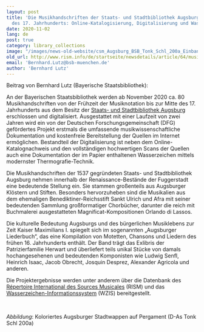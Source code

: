 ```yaml
---
layout: post
title: 'Die Musikhandschriften der Staats- und Stadtbibliothek Augsburg bis zur Mitte
  des 17. Jahrhunderts: Online-Katalogisierung, Digitalisierung und Wasserzeichenthermografie'
date: 2020-11-02
lang: de
post: true
category: library_collections
image: "/images/news-old-website/csm_Augsburg_BSB_Tonk_Schl_200a_Einband_Wappen_df51db4059.jpg"
old_url: http://www.rism.info/de/startseite/newsdetails/article/64/music-manuscripts-from-the-staats-und-stadtbibliothek-augsburg-to-the-mid-17th-century-cataloging.html
email: 'Bernhard.Lutz@bsb-muenchen.de'
author: 'Bernhard Lutz'
---
```


Beitrag von Bernhard Lutz (Bayerische Staatsbibliothek):

An der Bayerischen Staatsbibliothek werden ab November 2020 ca. 80 Musikhandschriften von der Frühzeit der Musiknotation bis zur Mitte des 17. Jahrhunderts aus dem Besitz der [Staats- und Stadtbibliothek Augsburg](https://www.sustb-augsburg.de/) erschlossen und digitalisiert. Ausgestattet mit einer Laufzeit von zwei Jahren wird ein von der Deutschen Forschungsgemeinschaft (DFG) gefördertes Projekt erstmals die umfassende musikwissenschaftliche Dokumentation und kostenfreie Bereitstellung der Quellen im Internet ermöglichen. Bestandteil der Digitalisierung ist neben dem Online-Katalognachweis und den vollständigen hochwertigen Scans der Quellen auch eine Dokumentation der im Papier enthaltenen Wasserzeichen mittels modernster Thermografie-Technik.

Die Musikhandschriften der 1537 gegründeten Staats- und Stadtbibliothek Augsburg nehmen innerhalb der Renaissance-Bestände der Fuggerstadt eine bedeutende Stellung ein. Sie stammen großenteils aus Augsburger Klöstern und Stiften. Besonders hervorzuheben sind die Musikalien aus dem ehemaligen Benediktiner-Reichsstift Sankt Ulrich und Afra mit seiner bedeutenden Sammlung großformatiger Chorbücher, darunter die reich mit Buchmalerei ausgestatteten Magnificat-Kompositionen Orlando di Lassos.

Die kulturelle Bedeutung Augsburgs und des bürgerlichen Musiklebens zur Zeit Kaiser Maximilians I. spiegelt sich im sogenannten „Augsburger Liederbuch“, das eine Kompilation von Motetten, Chansons und Liedern des frühen 16. Jahrhunderts enthält. Der Band trägt das Exlibris der Patrizierfamilie Herwart und überliefert teils unikal Stücke von damals hochangesehenen und bedeutenden Komponisten wie Ludwig Senfl, Heinrich Isaac, Jacob Obrecht, Josquin Desprez, Alexander Agricola und anderen.

Die Projektergebnisse werden unter anderem über die Datenbank des [Répertoire International des Sources Musicales](https://opac.rism.info/search?View=rism&siglum=D-As) (RISM) und das [Wasserzeichen-Informationssystem](https://www.wasserzeichen-online.de/) (WZIS) bereitgestellt.

&nbsp;

_Abbildung_: Koloriertes Augsburger Stadtwappen auf Pergament (D-As Tonk Schl 200a)

